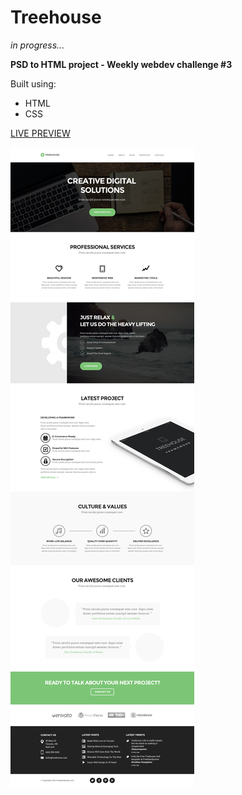 # Treehouse
*in progress...*

**PSD to HTML project - Weekly webdev challenge #3**

Built using:
* HTML
* CSS

[LIVE PREVIEW](https://htmlpreview.github.io/?https://github.com/MartaNiemiec/Treehouse/blob/master/index.html)

![Treehouse](3.jpg)
